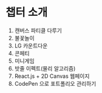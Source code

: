 # 챕터 소개

1. 캔버스 파티클 다루기
2. 불꽃놀이
3. LG 카운트다운
4. 콘페티
5. 미니게임
6. 밧줄 이펙트(물리 알고리즘)
7. React.js + 2D Canvas 웹페이지
8. CodePen 으로 포트폴리오 관리하기

